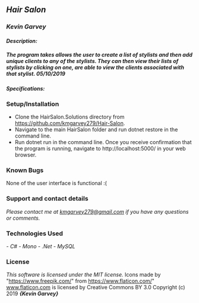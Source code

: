 ## _Hair Salon_

### _***Kevin Garvey***_

#### _Description:_
##### _The program takes allows the user to create a list of stylists and then add unique clients to any of the stylists. They can then view their lists of stylists by clicking on one, are able to view the clients associated with that stylist. 05/10/2019_

#### _Specifications:_

### Setup/Installation
- Clone the HairSalon.Solutions directory from https://github.com/kmgarvey279/Hair-Salon.
- Navigate to the main HairSalon folder and run dotnet restore in the command line.
- Run dotnet run in the command line. Once you receive confirmation that the program is running, navigate to http://localhost:5000/ in your web browser.    

### Known Bugs
None of the user interface is functional :(
### Support and contact details

_Please contact me at kmgarvey279@gmail.com if you have any questions or comments._

### Technologies Used

_- C#_
_- Mono_
_- .Net_
_- MySQL_
### License

_This software is licensed under the MIT license._
Icons made by "https://www.freepik.com/" from https://www.flaticon.com/" 			 www.flaticon.com is licensed by Creative Commons BY 3.0
Copyright (c) 2019 **_{Kevin Garvey}_**
